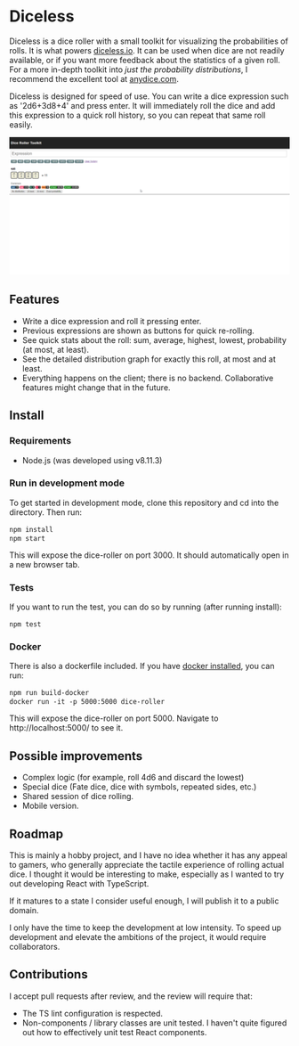 # Diceless

Diceless is a dice roller with a small toolkit for visualizing the probabilities of rolls. It is what powers [diceless.io](http://diceless.io/). It can be used when dice are not readily available, or if you want more feedback about the statistics of a given roll. For a more in-depth toolkit into _just the probability distributions_, I recommend the excellent tool at [anydice.com](https://anydice.com/).

Diceless is designed for speed of use. You can write a dice expression such as '2d6+3d8+4' and press enter. It will immediately roll the dice and add this expression to a quick roll history, so you can repeat that same roll easily.

![screenshot](res/screen.gif)

## Features

- Write a dice expression and roll it pressing enter.
- Previous expressions are shown as buttons for quick re-rolling.
- See quick stats about the roll: sum, average, highest, lowest, probability (at most, at least).
- See the detailed distribution graph for exactly this roll, at most and at least.
- Everything happens on the client; there is no backend. Collaborative features might change that in the future.

## Install

### Requirements

- Node.js (was developed using v8.11.3)

### Run in development mode

To get started in development mode, clone this repository and cd into the directory. Then run:

```shell
npm install
npm start
```

This will expose the dice-roller on port 3000. It should automatically open in a new browser tab.

### Tests

If you want to run the test, you can do so by running (after running install):

```shell
npm test
```

### Docker

There is also a dockerfile included. If you have [docker installed](https://docs.docker.com/install/), you can run:

```shell
npm run build-docker
docker run -it -p 5000:5000 dice-roller
```

This will expose the dice-roller on port 5000. Navigate to http://localhost:5000/ to see it.

## Possible improvements

- Complex logic (for example, roll 4d6 and discard the lowest)
- Special dice (Fate dice, dice with symbols, repeated sides, etc.)
- Shared session of dice rolling.
- Mobile version.

## Roadmap

This is mainly a hobby project, and I have no idea whether it has any appeal to gamers, who generally appreciate the tactile experience of rolling actual dice. I thought it would be interesting to make, especially as I wanted to try out developing React with TypeScript.

If it matures to a state I consider useful enough, I will publish it to a public domain.

I only have the time to keep the development at low intensity. To speed up development and elevate the ambitions of the project, it would require collaborators.

## Contributions

I accept pull requests after review, and the review will require that:

- The TS lint configuration is respected.
- Non-components / library classes are unit tested. I haven't quite figured out how to effectively unit test React components.